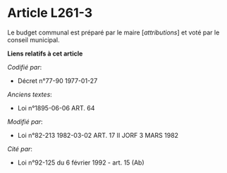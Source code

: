 # Article L261-3

Le budget communal est préparé par le maire [*attributions*] et voté par le conseil municipal.

**Liens relatifs à cet article**

_Codifié par_:

  - Décret n°77-90 1977-01-27

_Anciens textes_:

  - Loi n°1895-06-06 ART. 64

_Modifié par_:

  - Loi n°82-213 1982-03-02 ART. 17 II JORF 3 MARS 1982

_Cité par_:

  - Loi n°92-125 du 6 février 1992 - art. 15 (Ab)
